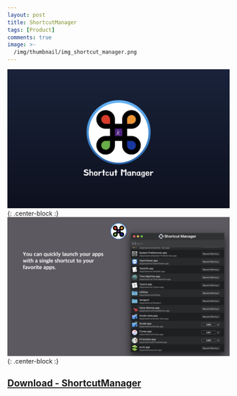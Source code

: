 ```yaml
---
layout: post
title: ShortcutManager
tags: [Product]
comments: true
image: >-
  /img/thumbnail/img_shortcut_manager.png
---
```


![](/img/production/ShortcutManager/001.jpeg){: .center-block :}
![](/img/production/ShortcutManager/002.jpeg){: .center-block :}

## [Download - ShortcutManager](https://apps.apple.com/kr/app/id1469338310)
